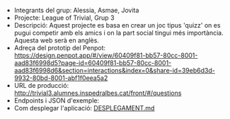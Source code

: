 
 * Integrants del grup: Alessia, Asmae, Jovita
 * Projecte: League of Trivial, Grup 3
 * Descripció: Aquest projecte es basa en crear un joc tipus 'quizz' on es pugui competir amb els amics i on la part social tingui més importància. Aquesta web serà en anglès.
 * Adreça del prototip del Penpot: https://design.penpot.app/#/view/60409f81-bb57-80cc-8001-aad83f6998d5?page-id=60409f81-bb57-80cc-8001-aad83f6998d6&section=interactions&index=0&share-id=39eb6d3d-9932-80bd-8001-abf1f0eea5a2
 * URL de producció: http://trivial3.alumnes.inspedralbes.cat/front/#/questions 
 * Endpoints i JSON d'exemple: 
 * Com desplegar l'aplicació: [DESPLEGAMENT.md](DESPLEGAMENT.md)